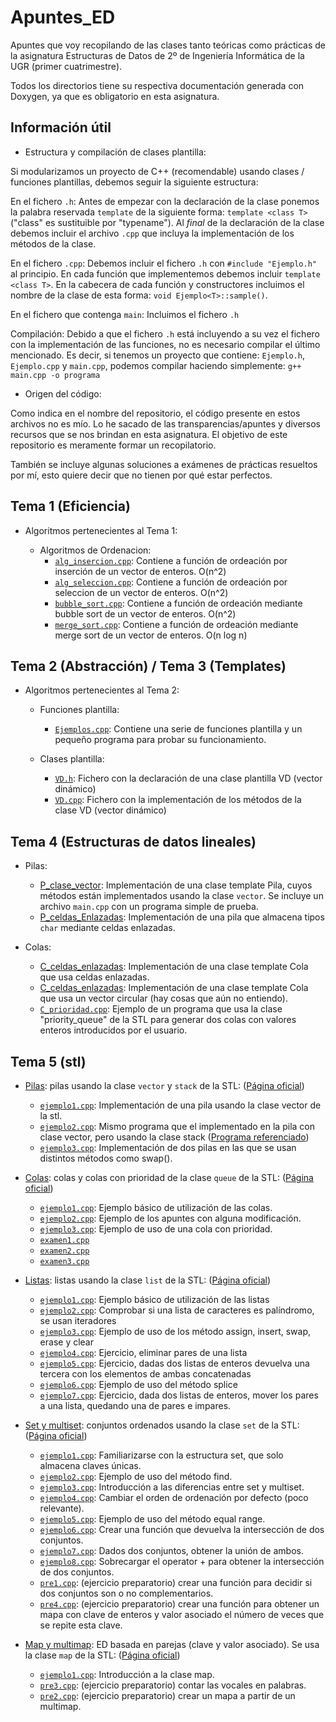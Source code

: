 # Apuntes_ED

Apuntes que voy recopilando de las clases tanto teóricas como prácticas de la asignatura Estructuras de Datos
de 2º de Ingeniería Informática de la UGR (primer cuatrimestre).  
  
Todos los directorios tiene su respectiva documentación generada con Doxygen, ya que es obligatorio en esta asignatura.

## Información útil

- Estructura y compilación de clases plantilla:  
  
Si modularizamos un proyecto de C++ (recomendable) usando clases / funciones plantillas, debemos seguir la siguiente estructura:

En el fichero `.h`: Antes de empezar con la declaración de la clase ponemos la palabra reservada `template` de la siguiente forma: `template <class T>` ("class" es sustituible por "typename"). Al _final_ de la declaración de la clase debemos incluir el archivo `.cpp` que incluya la implementación de los métodos de la clase.  

En el fichero `.cpp`: Debemos incluir el fichero `.h` con `#include "Ejemplo.h"` al principio. En cada función que implementemos debemos incluir `template <class T>`. En la cabecera de cada función y constructores incluimos el nombre de la clase de esta forma: `void Ejemplo<T>::sample()`.  

En el fichero que contenga `main`: Incluimos el fichero `.h`  

Compilación: Debido a que el fichero `.h` está incluyendo a su vez el fichero con la implementación de las funciones, no es necesario compilar el último mencionado. Es decir, si tenemos un proyecto que contiene: `Ejemplo.h`, `Ejemplo.cpp` y `main.cpp`, podemos compilar haciendo simplemente: `g++ main.cpp -o programa`

- Origen del código:

Como indica en el nombre del repositorio, el código presente en estos archivos no es mío. Lo he sacado de las transparencias/apuntes y diversos recursos que se nos brindan en esta asignatura. El objetivo de este repositorio es meramente formar un recopilatorio.  

También se incluye algunas soluciones a exámenes de prácticas resueltos por mí, esto quiere decir que no tienen por qué estar perfectos.

## Tema 1 (Eficiencia)

- Algoritmos pertenecientes al Tema 1:  

	- Algoritmos de Ordenacion:
		- [`alg_insercion.cpp`](Algoritmos_Ordenacion/alg_insercion.cpp): Contiene a función de ordeación por inserción de un vector de enteros. O(n^2)
		- [`alg_seleccion.cpp`](Algoritmos_Ordenacion/alg_seleccion.cpp): Contiene a función de ordeación por seleccion de un vector de enteros. O(n^2)
		- [`bubble_sort.cpp`](Algoritmos_Ordenacion/bubble_sort.cpp): Contiene a función de ordeación mediante bubble sort de un vector de enteros. O(n^2)
		- [`merge_sort.cpp`](Algoritmos_Ordenacion/merge_sort.cpp): Contiene a función de ordeación mediante merge sort de un vector de enteros. O(n log n)

## Tema 2 (Abstracción) / Tema 3 (Templates)

- Algoritmos pertenecientes al Tema 2:  

	- Funciones plantilla:
		- [`Ejemplos.cpp`](Funciones_Plantilla/Ejemplos.cpp): Contiene una serie de funciones plantilla y un pequeño programa para probar su funcionamiento.  

	- Clases plantilla: 
		- [`VD.h`](Clases_Plantilla/VD.h): Fichero con la declaración de una clase plantilla VD (vector dinámico) 
		- [`VD.cpp`](Clases_Plantilla/VD.cpp): Fichero con la implementación de los métodos de la clase VD (vector dinámico)

## Tema 4 (Estructuras de datos lineales)

- Pilas:  

	- [P_clase_vector](Estructuras_Datos_Lineales/Pilas/P_clase_vector): Implementación de una clase template Pila, cuyos métodos están implementados usando la clase `vector`. Se incluye un archivo `main.cpp` con un programa simple de prueba.
	- [P_celdas_Enlazadas](Estructuras_Datos_Lineales/Pilas/P_celdas_Enlazadas): Implementación de una pila que almacena tipos `char` mediante celdas enlazadas.

- Colas:  

	- [C_celdas_enlazadas](Estructuras_Datos_Lineales/Colas/P_celdas_enlazadas): Implementación de una clase template Cola que usa celdas enlazadas.
	- [C_celdas_enlazadas](Estructuras_Datos_Lineales/Colas/P_celdas_enlazadas): Implementación de una clase template Cola que usa un vector circular (hay cosas que aún no entiendo).
	- [`C_prioridad.cpp`](Estructuras_Datos_Lineales/Colas/C_prioridad/C_prioridad.cpp): Ejemplo de un programa que usa la clase "priority_queue" de la STL para generar dos colas con valores enteros introducidos por el usuario.

## Tema 5 (stl)

- [Pilas](stl/Pilas): pilas usando la clase `vector` y `stack` de la STL: ([Página oficial](https://cplusplus.com/reference/stack/stack/?kw=stack))
	- [`ejemplo1.cpp`](stl/Pilas/ejemplo1.cpp): Implementación de una pila usando la clase vector de la stl.  
	- [`ejemplo2.cpp`](stl/Pilas/ejemplo1.cpp): Mismo programa que el implementado en la pila con clase vector, pero usando la clase stack ([Programa referenciado](Estructuras_Datos_Lineales/Pilas/P_clase_vector/main.cpp)) 
	- [`ejemplo3.cpp`](stl/Pilas/ejemplo1.cpp): Implementación de dos pilas en las que se usan distintos métodos como swap().

- [Colas](stl/Colas): colas y colas con prioridad de la clase `queue` de la STL: ([Página oficial](https://cplusplus.com/reference/queue/queue/?kw=queue))
	- [`ejemplo1.cpp`](stl/Colas/ejemplo1.cpp): Ejemplo básico de utilización de las colas.
	- [`ejemplo2.cpp`](stl/Colas/ejemplo2.cpp): Ejemplo de los apuntes con alguna modificación.
	- [`ejemplo3.cpp`](stl/Colas/ejemplo3.cpp): Ejemplo de uso de una cola con prioridad.
	- [`examen1.cpp`](stl/Colas/examen1.cpp)
	- [`examen2.cpp`](stl/Colas/examen2.cpp)
	- [`examen3.cpp`](stl/Colas/examen3.cpp)

- [Listas](stl/Listas): listas usando la clase `list` de la STL: ([Página oficial](https://cplusplus.com/reference/list/list/?kw=list))
	- [`ejemplo1.cpp`](stl/Listas/ejemplo1.cpp): Ejemplo básico de utilización de las listas
	- [`ejemplo2.cpp`](stl/Listas/ejemplo2.cpp): Comprobar si una lista de caracteres es palíndromo, se usan iteradores
	- [`ejemplo3.cpp`](stl/Listas/ejemplo3.cpp): Ejemplo de uso de los método assign, insert, swap, erase y clear
	- [`ejemplo4.cpp`](stl/Listas/ejemplo4.cpp): Ejercicio, eliminar pares de una lista
	- [`ejemplo5.cpp`](stl/Listas/ejemplo5.cpp): Ejercicio, dadas dos listas de enteros devuelva una tercera con los elementos de ambas concatenadas
	- [`ejemplo6.cpp`](stl/Listas/ejemplo6.cpp): Ejemplo de uso del método splice
	- [`ejemplo7.cpp`](stl/Listas/ejemplo7.cpp): Ejercicio, dada dos listas de enteros, mover los pares a una lista, quedando una de pares e impares.

- [Set y multiset](stl/Set): conjuntos ordenados usando la clase `set` de la STL: ([Página oficial](https://cplusplus.com/reference/set/set/?kw=set))
	- [`ejemplo1.cpp`](stl/Set/ejemplo1.cpp): Familiarizarse con la estructura set, que solo almacena claves únicas.
	- [`ejemplo2.cpp`](stl/Set/ejemplo2.cpp): Ejemplo de uso del método find.
	- [`ejemplo3.cpp`](stl/Set/ejemplo3.cpp): Introducción a las diferencias entre set y multiset.
	- [`ejemplo4.cpp`](stl/Set/ejemplo4.cpp): Cambiar el orden de ordenación por defecto (poco relevante).
	- [`ejemplo5.cpp`](stl/Set/ejemplo5.cpp): Ejemplo de uso del método equal range.
	- [`ejemplo6.cpp`](stl/Set/ejemplo6.cpp): Crear una función que devuelva la intersección de dos conjuntos.
	- [`ejemplo7.cpp`](stl/Set/ejemplo7.cpp): Dados dos conjuntos, obtener la unión de ambos.
	- [`ejemplo8.cpp`](stl/Set/ejemplo8.cpp): Sobrecargar el operator + para obtener la intersección de dos conjuntos.
	- [`pre1.cpp`](stl/Set/pre1.cpp): (ejercicio preparatorio) crear una función para decidir si dos conjuntos son o no complementarios.
	- [`pre4.cpp`](stl/Set/pre4.cpp): (ejercicio preparatorio) crear una función para obtener un mapa con clave de enteros y valor asociado el número de veces que se repite esta clave.

- [Map y multimap](stl/Map): ED basada en parejas (clave y valor asociado). Se usa la clase `map` de la STL: ([Página oficial](https://cplusplus.com/reference/map/map/?kw=map))
	- [`ejemplo1.cpp`](stl/Set/ejemplo1.cpp): Introducción a la clase map.
	- [`pre3.cpp`](stl/Set/pre3.cpp): (ejercicio preparatorio) contar las vocales en palabras.
	- [`pre2.cpp`](stl/Set/pre2.cpp): (ejercicio preparatorio) crear un mapa a partir de un multimap.




